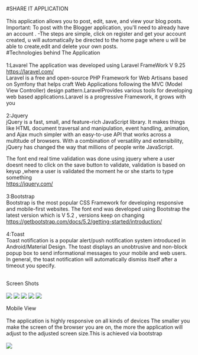 #SHARE IT APPLICATION  <br> <br>
This application allows you to post, edit, save, and view your blog posts. 
Important: To post with the Blogger application, you'll need to already have an account .
-The steps are simple, click on register and get your account created, u will automatically be directed to the home page where u will be able to create,edit and delete your own posts. <br>
#Technologies behind The Application<br> <br>
1:Lavarel 
The application was developed using Laravel FrameWork V 9.25 https://laravel.com/ <br>
Laravel is a free and open-source PHP Framework for Web Artisans based on Symfony that helps craft Web Applications following the MVC (Model View Controller) design pattern.LaravelProvides various tools for developing web based applications.Laravel is a progressive Framework, it grows with you <br> <br>
2:Jquery <br>
jQuery is a fast, small, and feature-rich JavaScript library. It makes things like HTML document traversal and manipulation, event handling, animation, and Ajax much simpler with an easy-to-use API that works across a multitude of browsers. With a combination of versatility and extensibility, jQuery has changed the way that millions of people write JavaScript. <br>

The font end real time validation was done using jquery where a user doesnt need to click on the save button to validate, validation is based on keyup ,where a user is validated the moment he or she starts to type something <br>
https://jquery.com/ <br> <br>
3:Bootstrap <br>
Bootstrap is the most popular CSS Framework for developing responsive and mobile-first websites.
The font end was developed using Bootstrap the latest version which is V 5.2 , versions keep on changing 
https://getbootstrap.com/docs/5.2/getting-started/introduction/ <br> <br>
4:Toast <br>
Toast notification is a popular alert/push notification system introduced in Android/Material Design.
The toast displays an unobtrusive and non-block popup box to send informational messages to your mobile and web users. In general, the toast notification will automatically dismiss itself after a timeout you specify.<br> <br>

Screen Shots <br><br>
<img src="/public/screen_shots/screen_1.png"/>
<img src="/public/screen_shots/screen_4.png"/>
<img src="/public/screen_shots/screen_5.png"/>
<img src="/public/screen_shots/screen_2.png"/>
<img src="/public/screen_shots/screen_3.png"/>

Mobile View  <br><br>
The application is highly responsive on all kinds of devices 
The smaller you make the screen of the browser you are on, the more the application  will adjust to the adjusted screen size.This is achieved via bootstrap <br> <br>
<img src="/public/screen_shots/screen_6.png"/>




